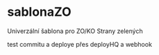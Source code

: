 sablonaZO
=========

Univerzální šablona pro ZO/KO Strany zelených


test commitu a deploye přes deployHQ a webhook
